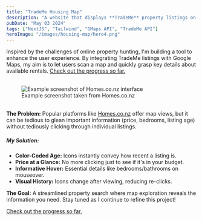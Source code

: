 ```yaml
---
title: "TradeMe Housing Map"
description: "A website that displays **TradeMe** property listings on a map, built using **NextJS**, **Google Maps** and **TradeMe's API**.            Development is still ongoing."
pubDate: "May 03 2024"
tags: ["NextJS", "Tailwind", "GMaps API", "TradeMe API"]
heroImage: "/images/housing-map/hero4.png"
---
```


Inspired by the challenges of online property hunting, I'm building a tool to enhance the user experience. By integrating TradeMe listings with Google Maps, my aim is to let users scan a map and quickly grasp key details about available rentals. [Check out the progress so far.](https://trademe-housing.vercel.app/)

<figure>
<br />
<img src="/images/housing-map-homes-2.png" alt="Example screenshot of Homes.co.nz interface">
</img>
<figcaption class="italic text-center text-lg">Example screenshot taken from Homes.co.nz</figcaption>
<br />
</figure>

**The Problem:** Popular platforms like [Homes.co.nz](https://homes.co.nz/) offer map views, but it can be tedious to glean important information (price, bedrooms, listing age) without tediously clicking through individual listings.

##### **My Solution:**

- **Color-Coded Age:** Icons instantly convey how recent a listing is.
- **Price at a Glance:** No more clicking just to see if it's in your budget.
- **Informative Hover:** Essential details like bedrooms/bathrooms on mouseover.
- **Visual History:** Icons change after viewing, reducing re-clicks.

**The Goal:** A streamlined property search where map exploration reveals the information you need. Stay tuned as I continue to refine this project!

[Check out the progress so far.](https://trademe-housing.vercel.app/)
